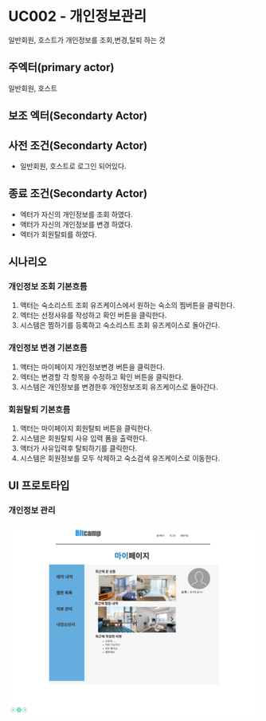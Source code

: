 # UC002 - 개인정보관리

 일반회원, 호스트가 개인정보를 조회,변경,탈퇴 하는 것 

## 주엑터(primary actor)
  일반회원, 호스트
      
## 보조 엑터(Secondarty Actor)


## 사전 조건(Secondarty Actor)
- 일반회원, 호스트로 로그인 되어있다.


## 종료 조건(Secondarty Actor)
- 엑터가 자신의 개인정보를 조회 하였다.
- 액터가 자신의 개인정보를 변경 하였다.
- 엑터가 회원탈퇴를 하였다.



## 시나리오 

### 개인정보 조회 기본흐름
1. 액터는 숙소리스트 조회 유즈케이스에서 원하는 숙소의 찜버튼을 클릭한다.
2. 엑터는 선정사유를 작성하고 확인 버튼을 클릭한다.
3. 시스템은 찜하기를 등록하고 숙소리스트 조회 유즈케이스로 돌아간다.


### 개인정보 변경 기본흐름
1. 액터는 마이페이지 개인정보변경 버튼을 클릭한다.
2. 엑터는 변경할 각 항목을 수정하고 확인 버튼을 클릭한다.
3. 시스템은 개인정보를 변경한후 개인정보조회 유즈케이스로 돌아간다.


### 회원탈퇴 기본흐름
1. 액터는 마이페이지 회원탈퇴 버튼을 클릭한다.
2. 시스템은 회원탈퇴 사유 입력 폼을 출력한다. 
3. 액터가 사유입력후 탈퇴하기를 클릭한다.
4. 시스템은 회원정보를 모두 삭제하고 숙소검색 유즈케이스로 이동한다. 
    


## UI 프로토타입

### 개인정보 관리 
![개인정보 관리](../../images/마이페이지6.PNG)



